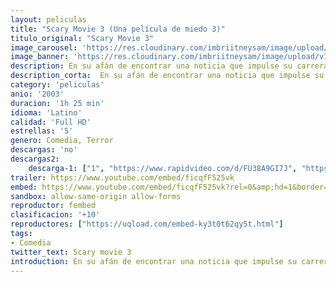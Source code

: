 ```yaml
---
layout: peliculas
title: "Scary Movie 3 (Una película de miedo 3)"
titulo_original: "Scary Movie 3"
image_carousel: 'https://res.cloudinary.com/imbriitneysam/image/upload/v1557692120/SCARY3-POSTER-min.jpg'
image_banner: 'https://res.cloudinary.com/imbriitneysam/image/upload/v1557692126/SCARY3-BANNER-min.jpg'
description: En su afán de encontrar una noticia que impulse su carrera, la periodista Cindy Campbell descubre que la Tierra está amenazada por una serie de hechos terroríficos. La joven debe luchar para evitar que el mal se apodere del mundo otra vez.
description_corta:  En su afán de encontrar una noticia que impulse su carrera, la periodista Cindy Campbell descubre que la Tierra está amenazada por una serie de hechos terroríficos. La joven debe luchar para evitar que el mal se apodere del mundo otra vez.
category: 'peliculas'
anio: '2003'
duracion: '1h 25 min'
idioma: 'Latino'
calidad: 'Full HD'
estrellas: '5'
genero: Comedia, Terror
descargas: 'no'
descargas2:
    descarga-1: ["1", "https://www.rapidvideo.com/d/FU38A9GI7J", "https://www.google.com/s2/favicons?domain=openload.co","OpenLoad","https://res.cloudinary.com/imbriitneysam/image/upload/v1541473684/mexico.png", "Latino", "Full HD"]
trailer: https://www.youtube.com/embed/ficqfF525vk
embed: https://www.youtube.com/embed/ficqfF525vk?rel=0&amp;hd=1&border=0&wmode=opaque&enablejsapi=1&modestbranding=1&controls=1&showinfo=1
sandbox: allow-same-origin allow-forms
reproductor: fembed
clasificacion: '+10'
reproductores: ["https://uqload.com/embed-ky3t0t62qy5t.html"]
tags:
- Comedia
twitter_text: Scary movie 3
introduction: En su afán de encontrar una noticia que impulse su carrera, la periodista Cindy Campbell descubre que la Tierra está amenazada por una serie de hechos terroríficos. La joven debe luchar para evitar que el mal se apodere del mundo otra vez.
---
```












